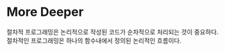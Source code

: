 # More Deeper 

절차적 프로그래밍은 논리적으로 작성된 코드가 순차적으로 처리되는 것이 중요하다.  
절차적인 프로그래밍은 하나의 함수내에서 정의된 논리적인 흐름이다. 
